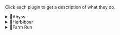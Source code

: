 Click each plugin to get a description of what they do.

<details>
  <summary>💎Abyss</summary>
  
Requirements:
```
* Varying runecrafting levels
* Decent combat stats (40+)
* Decent agility level (50+)
* Decent mining level (50+)
* Pure or daeyalt essence
* Stamina potions
* Food
* (Either) Amulets of glory
* (Or) Rings of duelling
```

Functionality:
```
Crafts various runes through the Abyss.
Supports staminas and eating.
Supports Edgeville or Ferox enclave banking.
```  
</details>

<details>
  <summary>💎Herbiboar</summary>
  
Requirements:
```
* 80 Hunter
* 31 Herblore
* Bone Voyage quest
* (Optional) Herb sack
* (Optional) Stamina potions
```

Functionality:
```
Captures herbiboar on fossil island.
Banks at the camp to the south of the island.
Supports dropping unwanted herbs and fossils.
Supports leprechaun for noting.
```  
</details>

<details>
  <summary>💎Farm Run</summary>
  
Requirements:
```
* Bottomless compost bucket
* Varying magic levels
* Seeds
* Rake, spade and seed dibber
* Runes for standard spellbook spells to patches
```

Functionality:
```
Completes a simple farm run using teleports from the standard spellbook.
Requires a house in Hosidius for the Hosidius patch.
```  
</details>